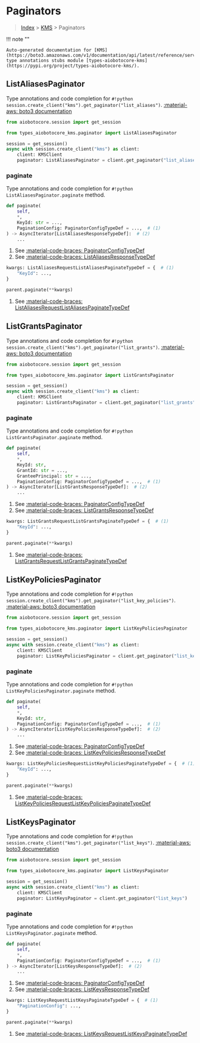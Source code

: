# Paginators

> [Index](../README.md) > [KMS](./README.md) > Paginators

!!! note ""

    Auto-generated documentation for [KMS](https://boto3.amazonaws.com/v1/documentation/api/latest/reference/services/kms.html#KMS)
    type annotations stubs module [types-aiobotocore-kms](https://pypi.org/project/types-aiobotocore-kms/).

## ListAliasesPaginator

Type annotations and code completion for `#!python session.create_client("kms").get_paginator("list_aliases")`.
[:material-aws: boto3 documentation](https://boto3.amazonaws.com/v1/documentation/api/latest/reference/services/kms.html#KMS.Paginator.ListAliases)

```python title="Usage example"
from aiobotocore.session import get_session

from types_aiobotocore_kms.paginator import ListAliasesPaginator

session = get_session()
async with session.create_client("kms") as client:
    client: KMSClient
    paginator: ListAliasesPaginator = client.get_paginator("list_aliases")
```


### paginate

Type annotations and code completion for `#!python ListAliasesPaginator.paginate` method.

```python title="Method definition"
def paginate(
    self,
    *,
    KeyId: str = ...,
    PaginationConfig: PaginatorConfigTypeDef = ...,  # (1)
) -> AsyncIterator[ListAliasesResponseTypeDef]:  # (2)
    ...
```

1. See [:material-code-braces: PaginatorConfigTypeDef](./type_defs.md#paginatorconfigtypedef) 
2. See [:material-code-braces: ListAliasesResponseTypeDef](./type_defs.md#listaliasesresponsetypedef) 


```python title="Usage example with kwargs"
kwargs: ListAliasesRequestListAliasesPaginateTypeDef = {  # (1)
    "KeyId": ...,
}

parent.paginate(**kwargs)
```

1. See [:material-code-braces: ListAliasesRequestListAliasesPaginateTypeDef](./type_defs.md#listaliasesrequestlistaliasespaginatetypedef) 
## ListGrantsPaginator

Type annotations and code completion for `#!python session.create_client("kms").get_paginator("list_grants")`.
[:material-aws: boto3 documentation](https://boto3.amazonaws.com/v1/documentation/api/latest/reference/services/kms.html#KMS.Paginator.ListGrants)

```python title="Usage example"
from aiobotocore.session import get_session

from types_aiobotocore_kms.paginator import ListGrantsPaginator

session = get_session()
async with session.create_client("kms") as client:
    client: KMSClient
    paginator: ListGrantsPaginator = client.get_paginator("list_grants")
```


### paginate

Type annotations and code completion for `#!python ListGrantsPaginator.paginate` method.

```python title="Method definition"
def paginate(
    self,
    *,
    KeyId: str,
    GrantId: str = ...,
    GranteePrincipal: str = ...,
    PaginationConfig: PaginatorConfigTypeDef = ...,  # (1)
) -> AsyncIterator[ListGrantsResponseTypeDef]:  # (2)
    ...
```

1. See [:material-code-braces: PaginatorConfigTypeDef](./type_defs.md#paginatorconfigtypedef) 
2. See [:material-code-braces: ListGrantsResponseTypeDef](./type_defs.md#listgrantsresponsetypedef) 


```python title="Usage example with kwargs"
kwargs: ListGrantsRequestListGrantsPaginateTypeDef = {  # (1)
    "KeyId": ...,
}

parent.paginate(**kwargs)
```

1. See [:material-code-braces: ListGrantsRequestListGrantsPaginateTypeDef](./type_defs.md#listgrantsrequestlistgrantspaginatetypedef) 
## ListKeyPoliciesPaginator

Type annotations and code completion for `#!python session.create_client("kms").get_paginator("list_key_policies")`.
[:material-aws: boto3 documentation](https://boto3.amazonaws.com/v1/documentation/api/latest/reference/services/kms.html#KMS.Paginator.ListKeyPolicies)

```python title="Usage example"
from aiobotocore.session import get_session

from types_aiobotocore_kms.paginator import ListKeyPoliciesPaginator

session = get_session()
async with session.create_client("kms") as client:
    client: KMSClient
    paginator: ListKeyPoliciesPaginator = client.get_paginator("list_key_policies")
```


### paginate

Type annotations and code completion for `#!python ListKeyPoliciesPaginator.paginate` method.

```python title="Method definition"
def paginate(
    self,
    *,
    KeyId: str,
    PaginationConfig: PaginatorConfigTypeDef = ...,  # (1)
) -> AsyncIterator[ListKeyPoliciesResponseTypeDef]:  # (2)
    ...
```

1. See [:material-code-braces: PaginatorConfigTypeDef](./type_defs.md#paginatorconfigtypedef) 
2. See [:material-code-braces: ListKeyPoliciesResponseTypeDef](./type_defs.md#listkeypoliciesresponsetypedef) 


```python title="Usage example with kwargs"
kwargs: ListKeyPoliciesRequestListKeyPoliciesPaginateTypeDef = {  # (1)
    "KeyId": ...,
}

parent.paginate(**kwargs)
```

1. See [:material-code-braces: ListKeyPoliciesRequestListKeyPoliciesPaginateTypeDef](./type_defs.md#listkeypoliciesrequestlistkeypoliciespaginatetypedef) 
## ListKeysPaginator

Type annotations and code completion for `#!python session.create_client("kms").get_paginator("list_keys")`.
[:material-aws: boto3 documentation](https://boto3.amazonaws.com/v1/documentation/api/latest/reference/services/kms.html#KMS.Paginator.ListKeys)

```python title="Usage example"
from aiobotocore.session import get_session

from types_aiobotocore_kms.paginator import ListKeysPaginator

session = get_session()
async with session.create_client("kms") as client:
    client: KMSClient
    paginator: ListKeysPaginator = client.get_paginator("list_keys")
```


### paginate

Type annotations and code completion for `#!python ListKeysPaginator.paginate` method.

```python title="Method definition"
def paginate(
    self,
    *,
    PaginationConfig: PaginatorConfigTypeDef = ...,  # (1)
) -> AsyncIterator[ListKeysResponseTypeDef]:  # (2)
    ...
```

1. See [:material-code-braces: PaginatorConfigTypeDef](./type_defs.md#paginatorconfigtypedef) 
2. See [:material-code-braces: ListKeysResponseTypeDef](./type_defs.md#listkeysresponsetypedef) 


```python title="Usage example with kwargs"
kwargs: ListKeysRequestListKeysPaginateTypeDef = {  # (1)
    "PaginationConfig": ...,
}

parent.paginate(**kwargs)
```

1. See [:material-code-braces: ListKeysRequestListKeysPaginateTypeDef](./type_defs.md#listkeysrequestlistkeyspaginatetypedef) 
